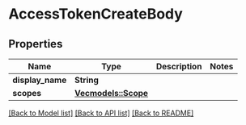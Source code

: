 # AccessTokenCreateBody

## Properties

Name | Type | Description | Notes
------------ | ------------- | ------------- | -------------
**display_name** | **String** |  | 
**scopes** | [**Vec<models::Scope>**](Scope.md) |  | 

[[Back to Model list]](../README.md#documentation-for-models) [[Back to API list]](../README.md#documentation-for-api-endpoints) [[Back to README]](../README.md)


